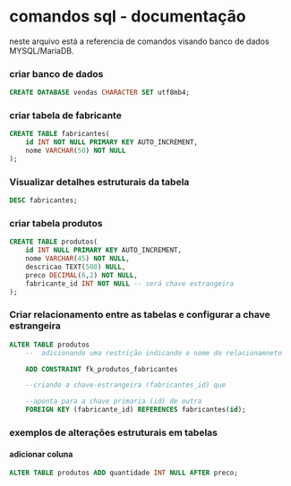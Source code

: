 # comandos sql - documentação

neste arquivo está a referencia de comandos visando banco de dados MYSQL/MariaDB.

### criar banco de dados

```sql
CREATE DATABASE vendas CHARACTER SET utf8mb4;
```

### criar tabela de fabricante

```sql
CREATE TABLE fabricantes(
    id INT NOT NULL PRIMARY KEY AUTO_INCREMENT,
    nome VARCHAR(50) NOT NULL
);
```

### Visualizar detalhes estruturais da tabela

```sql
DESC fabricantes;
```

###  criar tabela produtos

```sql
CREATE TABLE produtos(
    id INT NULL PRIMARY KEY AUTO_INCREMENT,
    nome VARCHAR(45) NOT NULL,
    descricao TEXT(500) NULL,
    preco DECIMAL(6,2) NOT NULL,
    fabricante_id INT NOT NULL -- será chave estrangeira
);  
```

### Criar relacionamento entre as tabelas e configurar a chave estrangeira

```sql
ALTER TABLE produtos
    --  adicionando uma restrição indicando o nome do relacionamneto

    ADD CONSTRAINT fk_produtos_fabricantes

    --criando a chave-estrangeira (fabricantes_id) que

    --aponta para a chave primaria (id) de outra 
    FOREIGN KEY (fabricante_id) REFERENCES fabricantes(id);

```
### exemplos de alterações estruturais em tabelas

#### adicionar coluna

```sql
ALTER TABLE produtos ADD quantidade INT NULL AFTER preco;
```

